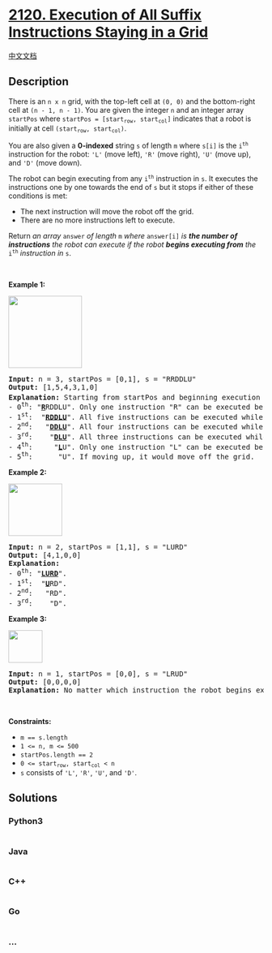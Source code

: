 # [2120. Execution of All Suffix Instructions Staying in a Grid](https://leetcode.com/problems/execution-of-all-suffix-instructions-staying-in-a-grid)

[中文文档](/solution/2100-2199/2120.Execution%20of%20All%20Suffix%20Instructions%20Staying%20in%20a%20Grid/README.md)

## Description

<p>There is an <code>n x n</code> grid, with the top-left cell at <code>(0, 0)</code> and the bottom-right cell at <code>(n - 1, n - 1)</code>. You are given the integer <code>n</code> and an integer array <code>startPos</code> where <code>startPos = [start<sub>row</sub>, start<sub>col</sub>]</code> indicates that a robot is initially at cell <code>(start<sub>row</sub>, start<sub>col</sub>)</code>.</p>

<p>You are also given a <strong>0-indexed</strong> string <code>s</code> of length <code>m</code> where <code>s[i]</code> is the <code>i<sup>th</sup></code> instruction for the robot: <code>&#39;L&#39;</code> (move left), <code>&#39;R&#39;</code> (move right), <code>&#39;U&#39;</code> (move up), and <code>&#39;D&#39;</code> (move down).</p>

<p>The robot can begin executing from any <code>i<sup>th</sup></code> instruction in <code>s</code>. It executes the instructions one by one towards the end of <code>s</code> but it stops if either of these conditions is met:</p>

<ul>
	<li>The next instruction will move the robot off the grid.</li>
	<li>There are no more instructions left to execute.</li>
</ul>

<p>Return <em>an array</em> <code>answer</code> <em>of length</em> <code>m</code> <em>where</em> <code>answer[i]</code> <em>is <strong>the number of instructions</strong> the robot can execute if the robot <strong>begins executing from</strong> the</em> <code>i<sup>th</sup></code> <em>instruction in</em> <code>s</code>.</p>

<p>&nbsp;</p>
<p><strong class="example">Example 1:</strong></p>
<img alt="" src="https://assets.leetcode.com/uploads/2021/12/09/1.png" style="width: 145px; height: 142px;" />
<pre>
<strong>Input:</strong> n = 3, startPos = [0,1], s = &quot;RRDDLU&quot;
<strong>Output:</strong> [1,5,4,3,1,0]
<strong>Explanation:</strong> Starting from startPos and beginning execution from the i<sup>th</sup> instruction:
- 0<sup>th</sup>: &quot;<u><strong>R</strong></u>RDDLU&quot;. Only one instruction &quot;R&quot; can be executed before it moves off the grid.
- 1<sup>st</sup>:  &quot;<u><strong>RDDLU</strong></u>&quot;. All five instructions can be executed while it stays in the grid and ends at (1, 1).
- 2<sup>nd</sup>:   &quot;<u><strong>DDLU</strong></u>&quot;. All four instructions can be executed while it stays in the grid and ends at (1, 0).
- 3<sup>rd</sup>:    &quot;<u><strong>DLU</strong></u>&quot;. All three instructions can be executed while it stays in the grid and ends at (0, 0).
- 4<sup>th</sup>:     &quot;<u><strong>L</strong></u>U&quot;. Only one instruction &quot;L&quot; can be executed before it moves off the grid.
- 5<sup>th</sup>:      &quot;U&quot;. If moving up, it would move off the grid.
</pre>

<p><strong class="example">Example 2:</strong></p>
<img alt="" src="https://assets.leetcode.com/uploads/2021/12/09/2.png" style="width: 106px; height: 103px;" />
<pre>
<strong>Input:</strong> n = 2, startPos = [1,1], s = &quot;LURD&quot;
<strong>Output:</strong> [4,1,0,0]
<strong>Explanation:</strong>
- 0<sup>th</sup>: &quot;<u><strong>LURD</strong></u>&quot;.
- 1<sup>st</sup>:  &quot;<u><strong>U</strong></u>RD&quot;.
- 2<sup>nd</sup>:   &quot;RD&quot;.
- 3<sup>rd</sup>:    &quot;D&quot;.
</pre>

<p><strong class="example">Example 3:</strong></p>
<img alt="" src="https://assets.leetcode.com/uploads/2021/12/09/3.png" style="width: 67px; height: 64px;" />
<pre>
<strong>Input:</strong> n = 1, startPos = [0,0], s = &quot;LRUD&quot;
<strong>Output:</strong> [0,0,0,0]
<strong>Explanation:</strong> No matter which instruction the robot begins execution from, it would move off the grid.
</pre>

<p>&nbsp;</p>
<p><strong>Constraints:</strong></p>

<ul>
	<li><code>m == s.length</code></li>
	<li><code>1 &lt;= n, m &lt;= 500</code></li>
	<li><code>startPos.length == 2</code></li>
	<li><code>0 &lt;= start<sub>row</sub>, start<sub>col</sub> &lt; n</code></li>
	<li><code>s</code> consists of <code>&#39;L&#39;</code>, <code>&#39;R&#39;</code>, <code>&#39;U&#39;</code>, and <code>&#39;D&#39;</code>.</li>
</ul>


## Solutions

<!-- tabs:start -->

### **Python3**

```python

```

### **Java**

```java

```

### **C++**

```cpp

```

### **Go**

```go

```

### **...**

```

```

<!-- tabs:end -->